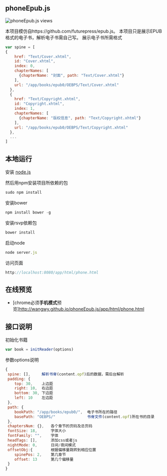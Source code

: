 phoneEpub.js
-------------------------
![phoneEpub.js views](http://wangwy.github.io/phoneEpub.js/app/img/GIFEncoder.gif)

本项目模仿自https://github.com/futurepress/epub.js。
本项目只是展示EPUB格式的电子书，解析电子书需自己写。
展示电子书所需格式
```javascript
var spine = [
{
    href: "Text/Cover.xhtml",
    id: "Cover.xhtml",
    index: 0,
    chapterNames: [
      {chapterName: "封面", path: "Text/Cover.xhtml"}
    ],
    url: "/app/books/epub0/OEBPS/Text/Cover.xhtml"
  },
  {
    href: "Text/Copyright.xhtml",
    id: "Copyright.xhtml",
    index: 1,
    chapterNames: [
      {chapterName: "版权信息", path: "Text/Copyright.xhtml"}
    ],
    url: "/app/books/epub0/OEBPS/Text/Copyright.xhtml"
  },
  ...
]
```

本地运行
-------------------------

安装 [node.js](http://nodejs.org/)

然后用npm安装项目所依赖的包

```javascript
sudo npm install
```
安装bower
```javascript
npm install bower -g
```
安装rsvp依赖包
```javascript
bower install
```
启动node
```javascript
node server.js
```
访问页面
```javascript
http://localhost:8080/app/html/phone.html
```

在线预览
------------------------
+ [chrome必须**手机模式**预览]http://wangwy.github.io/phoneEpub.js/app/html/phone.html

接口说明
------------------------
初始化书籍
```javascript
var book = initReader(options)
```

参数options说明
```javascript
{
 spine: [],     解析书脊(content.opf)后的数据，需后台解析
 padding: {
    top: 30,    上边距
    right: 10,  右边距
    bottom: 30, 下边距
    left: 10    左边距
 },
 path: {
    bookPath: "/app/books/epub0/",  电子书所在的路径
    basePath: "OEBPS/"              书脊文件(content.opf)所在书的目录
 },
 chaptersNum: {},   各个章节的页码及总页码
 fontSize: 18,      字体大小
 fontFamily: "",    字体
 headTags: [],      添加css或者js
 nightMode: 0,      日间/夜间模式
 offsetObj:{        根据偏移量跳转到相应位置
    spinePos: 2,    第几章节
    offset: 13      第几个偏移量
 }
}
```